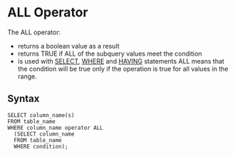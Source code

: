 # ALL Operator

The ALL operator:

- returns a boolean value as a result
- returns TRUE if ALL of the subquery values meet the condition
- is used with [SELECT](/Select.md), [WHERE](/Where.md) and [HAVING](/Having.md) statements
ALL means that the condition will be true only if the operation is true for all values in the range.

## Syntax

```
SELECT column_name(s)
FROM table_name
WHERE column_name operator ALL
  (SELECT column_name
  FROM table_name
  WHERE condition);
```
